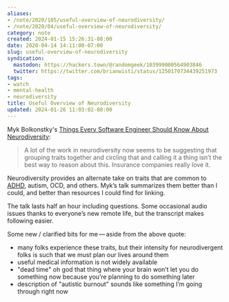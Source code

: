 ```yaml
---
aliases:
- /note/2020/105/useful-overview-of-neurodiversity/
- /note/2020/04/useful-overview-of-neurodiversity/
category: note
created: 2024-01-15 15:26:31-08:00
date: 2020-04-14 14:11:00-07:00
slug: useful-overview-of-neurodiversity
syndication:
  mastodon: https://hackers.town/@randomgeek/103999000564903846
  twitter: https://twitter.com/brianwisti/status/1250170734439251973
tags:
- watch
- mental-health
- neurodiversity
title: Useful Overview of Neurodiversity
updated: 2024-01-26 11:03:02-08:00
---
```


Myk Bolkonstky's [Things Every Software Engineer Should Know About Neurodiversity](https://egghead.io/lessons/egghead-things-every-software-engineer-should-know-about-neurodiversity):

 > 
 > A lot of the work in neurodiversity now seems to be suggesting that grouping
 > traits together and circling that and calling it a thing isn’t the best way to
 > reason about this. Insurance companies really love it.

Neurodiversity provides an alternate take on traits that are common to [ADHD](../../../card/ADHD.md), autism, OCD, and others. Myk’s talk summarizes them better than I could, and better than resources I could find for linking.

The talk lasts half an hour including questions. Some occasional audio issues thanks to everyone’s new remote life, but the transcript makes following easier.

Some new / clarified bits for me — aside from the above quote:

* many folks experience these traits, but their intensity for neurodivergent folks is such that we must plan our lives around them
* useful medical information is not widely available
* "dead time" oh god that thing where your brain won’t let you do something now because you’re planning to do something later
* description of "autistic burnout" sounds like something I’m going through right now